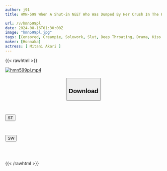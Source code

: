 ```yaml
---
author: j91
title: HMN-599 When A Shut-in NEET Who Was Dumped By Her Crush In The Past Sees A Man's Erect Penis For The First Time In Years, The Sexual Desires Suppressed During Her Popular Days Explode! She Seduces Him With A Sweaty, Saliva-dripping, French Kiss And Enjoys Creampie Sex Over And Over Again. Akane Mitani

url: /v/hmn599pl
date: 2024-08-16T01:30:00Z
image: "hmn599pl.jpg"
tags: [Censored, Creampie, Solowork, Slut, Deep Throating, Drama, Kiss	]
maker: [Honnaka]
actress: [ Mitani Akari ]
---
```



{{< rawhtml >}}

<div class="video" data-videoid="GjWlql3oX9h1zb1">
    <a href="javascript:;">
        <img src="/v/hmn599pl/hmn599pl.jpg" width="WIDTH" height="HEIGHT" alt="hmn599pl.mp4" loading="lazy">
    </a>
</div>

<script type="text/javascript" src="https://j91.asia/asset/on-demand-st.js"></script>

<br>
  <link rel="stylesheet" href="https://j91.asia/asset/bs5.css">
  
  <center>
  <button class="btn btn-primary" type="button" data-bs-toggle="collapse" data-bs-target=".multi-collapse" aria-expanded="false" aria-controls="multiCollapseExample1 multiCollapseExample2"><h2>Download</h2></button></center>
</p>
<div class="row">
  <div class="col">
    <div class="collapse multi-collapse" id="multiCollapseExample1">
      <div class="card card-body">
	      	      <br>
<div class="buttons">  
<p><a href="/v/hmn599pl/st.html" target="_blank"><button class="btn-hover color-3"><i class="fa fa-download"></i> ST</button></a></p></div>
    </div>
  </div>
</div>
  <div class="col">
    <div class="collapse multi-collapse" id="multiCollapseExample2">
      <div class="card card-body">
	      <br>
<div class="buttons">
<p><a href="/v/hmn599pl/sw.html" target="_blank"><button class="btn-hover color-2"><i class="fa fa-download"></i> SW</button></a></p></div>
<br><br>
      </div>
    </div>
  </div>
</div>

{{< /rawhtml >}}